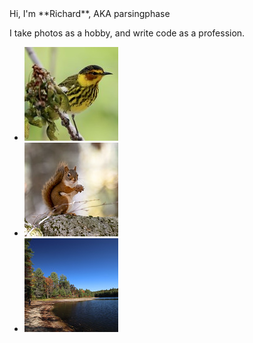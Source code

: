 ---
---
<link rel="stylesheet" href="https://use.fontawesome.com/releases/v5.8.2/css/all.css" integrity="sha384-oS3vJWv+0UjzBfQzYUhtDYW+Pj2yciDJxpsK1OYPAYjqT085Qq/1cq5FLXAZQ7Ay" crossorigin="anonymous">
<script src="https://cdn.jsdelivr.net/npm/@splidejs/splide@latest/dist/js/splide.min.js"></script>
<link rel="stylesheet" href="https://cdn.jsdelivr.net/npm/@splidejs/splide@latest/dist/css/splide.min.css">
Hi, I'm **Richard**, AKA parsingphase

I take photos as a hobby, and write code as a profession.

<div class="splide">
	<div class="splide__track">
		<ul class="splide__list">
			<li class="splide__slide">
<img alt="Cape May Warbler" src="images/capemay.jpg" />
			</li>
			<li class="splide__slide">
<img alt="Red Squirrel" src="images/squirrel.jpg" />
			</li>
			<li class="splide__slide">
<img alt="Quabbin MA" src="images/quabbin.jpg" />
			</li>
		</ul>
	</div>
</div>




<script>
	new Splide('.splide').mount();
</script>

